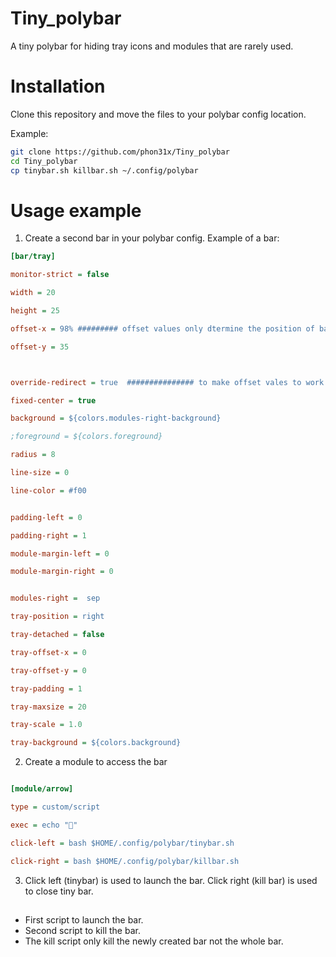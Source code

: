 # Tiny_polybar
A tiny polybar for hiding tray icons and modules that are rarely used.

# Installation
Clone this repository and move the files to your polybar config location.

Example:
```bash
git clone https://github.com/phon31x/Tiny_polybar
cd Tiny_polybar
cp tinybar.sh killbar.sh ~/.config/polybar
```

# Usage example
1. Create a second bar in your polybar config. Example of a bar:


```ini
[bar/tray]

monitor-strict = false

width = 20

height = 25

offset-x = 98% ######### offset values only dtermine the position of bar in the screen set it accordingly to your need

offset-y = 35   



override-redirect = true  ############### to make offset vales to work override-direct value must be true

fixed-center = true

background = ${colors.modules-right-background}

;foreground = ${colors.foreground}

radius = 8

line-size = 0

line-color = #f00


padding-left = 0

padding-right = 1

module-margin-left = 0

module-margin-right = 0


modules-right =  sep

tray-position = right

tray-detached = false

tray-offset-x = 0

tray-offset-y = 0

tray-padding = 1

tray-maxsize = 20

tray-scale = 1.0

tray-background = ${colors.background}
```

2. Create a module to access the bar 

```ini

[module/arrow]

type = custom/script

exec = echo ""

click-left = bash $HOME/.config/polybar/tinybar.sh

click-right = bash $HOME/.config/polybar/killbar.sh
```

3. Click left (tinybar) is used to launch the bar. Click right (kill bar) is used to close tiny bar.

##

- First script to launch the bar.
- Second script to kill the bar.
- The kill script only kill the newly created bar not the whole bar.




